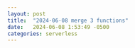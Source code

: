 ```yaml
---
layout: post
title:  "2024-06-08 merge 3 functions"
date:   2024-06-08 1:53:49 -0500
categories: serverless
---
```


